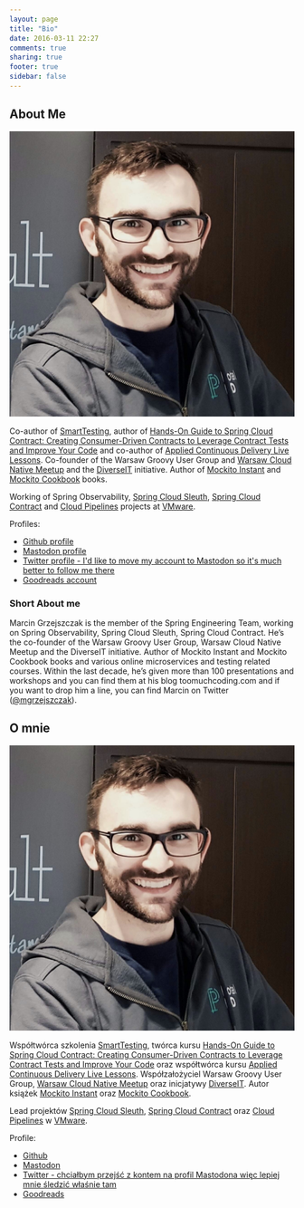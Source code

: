 ```yaml
---
layout: page
title: "Bio"
date: 2016-03-11 22:27
comments: true
sharing: true
footer: true
sidebar: false
---
```


## About Me

![image](/images/ja.jpeg)

Co-author of [SmartTesting](https://smarttesting.pl), author of [Hands-On Guide to Spring Cloud Contract: Creating Consumer-Driven Contracts to Leverage Contract Tests and Improve Your Code](https://learning.oreilly.com/videos/hands-on-guide-to/9780135598436) and co-author of [Applied Continuous Delivery Live Lessons](https://bit.ly/appliedCD). Co-founder of the Warsaw Groovy User Group and [Warsaw Cloud Native Meetup](https://www.meetup.com/Warsaw-Cloud-Native-Meetup/) and the [DiverseIT](https://www.diverseit.io) initiative. Author of [Mockito Instant](https://www.packtpub.com/application-development/instant-mockito) and [Mockito Cookbook](https://www.packtpub.com/application-development/mockito-cookbook) books.

Working of Spring Observability, [Spring Cloud Sleuth](https://cloud.spring.io/spring-cloud-sleuth/), [Spring Cloud Contract](https://cloud.spring.io/spring-cloud-contract/) and [Cloud Pipelines](https://spring.io/blog/2018/11/13/spring-cloud-pipelines-to-cloud-pipelines-migration) projects at [VMware](https://spring.io).

Profiles:

- [Github profile](https://github.com/marcingrzejszczak)
- [Mastodon profile](https://fosstodon.org/@marcin_grzejszczak)
- [Twitter profile - I'd like to move my account to Mastodon so it's much better to follow me there](https://twitter.com/MGrzejszczak)
- [Goodreads account](https://www.goodreads.com/author/show/7284553.Marcin_Grzejszczak)

### Short About me

Marcin Grzejszczak is the member of the Spring Engineering Team, working on Spring Observability, Spring Cloud Sleuth, Spring Cloud Contract. He’s the co-founder of the Warsaw Groovy User Group, Warsaw Cloud Native Meetup and the DiverseIT initiative. Author of Mockito Instant and Mockito Cookbook books and various online microservices and testing related courses. Within the last decade, he’s given more than 100 presentations and workshops and you can find them at his blog toomuchcoding.com and if you want to drop him a line, you can find Marcin on Twitter ([@mgrzejszczak](https://twitter.com/MGrzejszczak)).

## O mnie

![image](/images/ja.jpeg)

Współtwórca szkolenia [SmartTesting](https://smarttesting.pl), twórca kursu [Hands-On Guide to Spring Cloud Contract: Creating Consumer-Driven Contracts to Leverage Contract Tests and Improve Your Code](https://learning.oreilly.com/videos/hands-on-guide-to/9780135598436) oraz współtwórca kursu [Applied Continuous Delivery Live Lessons](https://bit.ly/appliedCD). Współzałożyciel Warsaw Groovy User Group, [Warsaw Cloud Native Meetup](https://www.meetup.com/Warsaw-Cloud-Native-Meetup/) oraz inicjatywy [DiverseIT](https://www.diverseit.io). Autor książek [Mockito Instant](https://www.packtpub.com/application-development/instant-mockito) oraz [Mockito Cookbook](https://www.packtpub.com/application-development/mockito-cookbook).

Lead projektów [Spring Cloud Sleuth](https://cloud.spring.io/spring-cloud-sleuth/), [Spring Cloud Contract](https://cloud.spring.io/spring-cloud-contract/) oraz [Cloud Pipelines](https://spring.io/blog/2018/11/13/spring-cloud-pipelines-to-cloud-pipelines-migration) w [VMware](https://spring.io).

Profile:

- [Github](https://github.com/marcingrzejszczak)
- [Mastodon](https://fosstodon.org/@marcin_grzejszczak)
- [Twitter - chciałbym przejść z kontem na profil Mastodona więc lepiej mnie śledzić właśnie tam](https://twitter.com/MGrzejszczak)
- [Goodreads](https://www.goodreads.com/author/show/7284553.Marcin_Grzejszczak)
